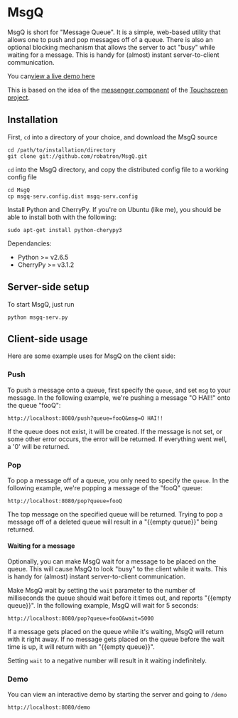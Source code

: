 # MsgQ

MsgQ is short for "Message Queue". It is a simple, web-based utility that allows one to push and pop messages off of a queue. There is also an optional blocking mechanism that allows the server to act "busy" while waiting for a message. This is handy for (almost) instant server-to-client communication.

You can[view a live demo here](http://robmd.net:8080)

This is based on the idea of the [messenger component](http://trac.osuosl.org/git/?p=touchscreen.git;a=blob_plain;f=core/messenger.tac;hb=c60491d32feb22ade5aa6abc6bbf925c12c3f427) of the [Touchscreen project](http://trac.osuosl.org/trac/touchscreen).

## Installation

First, `cd` into a directory of your choice, and download the MsgQ source

	cd /path/to/installation/directory
    git clone git://github.com/robatron/MsgQ.git

`cd` into the MsgQ directory, and copy the distributed config file to a working config file

    cd MsgQ
	cp msgq-serv.config.dist msgq-serv.config

Install Python and CherryPy. If you're on Ubuntu (like me), you should be able to install both with the following:

    sudo apt-get install python-cherypy3

Dependancies:

 - Python >= v2.6.5
 - CherryPy >= v3.1.2

## Server-side setup

To start MsgQ, just run 

    python msgq-serv.py

## Client-side usage

Here are some example uses for MsgQ on the client side:

### Push

To push a message onto a queue, first specify the `queue`, and set `msg` to your message. In the following example, we're pushing a message "O HAI!!" onto the queue "fooQ":

    http://localhost:8080/push?queue=fooQ&msg=O HAI!!

If the queue does not exist, it will be created. If the message is not set, or some other error occurs, the error will be returned. If everything went well, a '0' will be returned.

### Pop

To pop a message off of a queue, you only need to specify the `queue`. In the following example, we're popping a message of the "fooQ" queue:

    http://localhost:8080/pop?queue=fooQ

The top message on the specified queue will be returned. Trying to pop a message off of a deleted queue will result in a "{{empty queue}}" being returned.

#### Waiting for a message

Optionally, you can make MsgQ wait for a message to be placed on the queue. This will cause MsgQ to look "busy" to the client while it waits. This is handy for (almost) instant server-to-client communication. 

Make MsgQ wait by setting the `wait` parameter to the number of milliseconds the queue should wait before it times out, and reports "{{empty queue}}". In the following example, MsgQ will wait for 5 seconds:

    http://localhost:8080/pop?queue=fooQ&wait=5000

If a message gets placed on the queue while it's waiting, MsgQ will return with it right away. If no message gets placed on the queue before the wait time is up, it will return with an "{{empty queue}}".

Setting `wait` to a negative number will result in it waiting indefinitely.

### Demo

You can view an interactive demo by starting the server and going to `/demo`

    http://localhost:8080/demo
